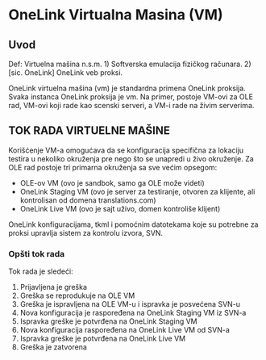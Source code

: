 # OneLink Virtualna Masina (VM)

## Uvod

Def: Virtuelna mašina n.s.m. 1) Softverska emulacija fizičkog računara. 2) [sic. OneLink] OneLink veb proksi.

OneLink virtuelna mašina (vm) je standardna primena OneLink proksija. Svaka instanca OneLink proksija je vm. 
Na primer, postoje VM-ovi za OLE rad, VM-ovi koji rade kao scenski serveri, a VM-i rade na živim serverima.

## TOK RADA VIRTUELNE MAŠINE

Korišćenje VM-a omogućava da se konfiguracija specifična za lokaciju testira u nekoliko okruženja pre nego što se unapredi u živo okruženje. Za OLE rad postoje tri primarna okruženja sa sve većim opsegom:

* OLE-ov VM (ovo je sandbok, samo ga OLE može videti)
* OneLink Staging VM (ovo je server za testiranje, otvoren za klijente, ali kontrolisan od domena translations.com)
* OneLink Live VM (ovo je sajt uživo, domen kontroliše klijent)

OneLink konfiguracijama, tkml i pomoćnim datotekama koje su potrebne za proksi upravlja sistem za kontrolu izvora, SVN.


### Opšti tok rada

Tok rada je sledeći:

1. Prijavljena je greška
2. Greška se reprodukuje na OLE VM
3. Greška je ispravljena na OLE VM-u i ispravka je posvećena SVN-u
4. Nova konfiguracija je raspoređena na OneLink Staging VM iz SVN-a
5. Ispravka greške je potvrđena na OneLink Staging VM
6. Nova konfiguracija raspoređena na OneLink Live VM od SVN-a
7. Ispravka greške je potvrđena na OneLink Live VM
8. Greška je zatvorena
